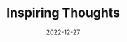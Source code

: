 ---
slug: thought-for-the-day
title: "Inspiring Thoughts"
date: 2022-12-27
excerpt: 'My clouds sorrowing in the dark forget that they themselves have hidden the sun.'
tags: [Inspiration, Motivation, Quotes, Thoughts]
---